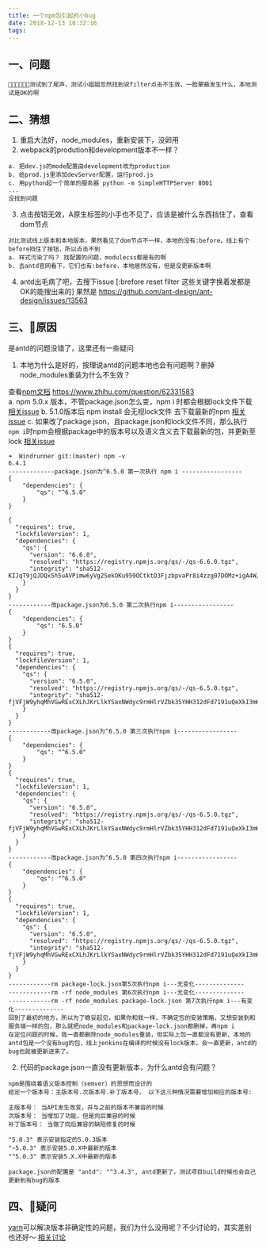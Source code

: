 ```yaml
---
title: 一个npm包引起的小bug
date: 2018-12-13 10:32:16
tags:
---
```


## 一、问题
```
测试到了尾声，测试小姐姐忽然找到说filter点击不生效，一脸蒙蔽发生什么，本地测试是OK的啊
```
## 二、猜想

1. 重启大法好，node_modules，重新安装下，没卵用
2. webpack的prodution和development版本不一样？
```
a. 把dev.js的mode配置由development改为production
b. 给prod.js里添加devServer配置，运行prod.js
c. 用python起一个简单的服务器 python -m SimpleHTTPServer 8001
...
没找到问题
```
3. 点击按钮无效，A原生标签的小手也不见了，应该是被什么东西挡住了，查看dom节点
```
对比测试线上版本和本地版本，果然看见了dom节点不一样，本地的没有:before，线上有个before挡住了按钮，所以点击不到
a. 样式污染了吗？ 找配置的问题，modulecss都是有的啊
b. 去antd官网看下，它们也有:before，本地居然没有，但是没更新版本啊

```
4. antd出毛病了吧，去搜下issue [:brefore reset filter 这些关键字换着发都是OK的能搜出来的]
果然是 https://github.com/ant-design/ant-design/issues/13563

## 三、原因
是antd的问题没错了，这里还有一些疑问
1. 本地为什么是好的，按理说antd的问题本地也会有问题啊？删掉node_modules重装为什么不生效？

查看[npm文档](https://docs.npmjs.com/files/package-lock.json) https://www.zhihu.com/question/62331583  
a. npm 5.0.x 版本，不管package.json怎么变，npm i 时都会根据lock文件下载 [相关issue](https://github.com/npm/npm/issues/16866)
b. 5.1.0版本后 npm install 会无视lock文件 去下载最新的npm  [相关issue](https://github.com/npm/npm/issues/17979)
c. 如果改了package.json，且package.json和lock文件不同，那么执行`npm i`时npm会根据package中的版本号以及语义含义去下载最新的包，并更新至lock  [相关issue](https://github.com/npm/npm/issues/17979) 
```
➜  Windrunner git:(master) npm -v
6.4.1
-------------package.json为^6.5.0 第一次执行 npm i -----------------
{
    "dependencies": {
        "qs": "^6.5.0"
    }
}

{
  "requires": true,
  "lockfileVersion": 1,
  "dependencies": {
    "qs": {
      "version": "6.6.0",
      "resolved": "https://registry.npmjs.org/qs/-/qs-6.6.0.tgz",
      "integrity": "sha512-KIJqT9jQJDQx5h5uAVPimw6yVg2SekOKu959OCtktD3FjzbpvaPr8i4zzg07DOMz+igA4W/aNM7OV8H37pFYfA=="
    }
  }
}
------------改package.json为6.5.0 第二次执行npm i-----------------
{
    "dependencies": {
        "qs": "6.5.0"
    }
}
{
  "requires": true,
  "lockfileVersion": 1,
  "dependencies": {
    "qs": {
      "version": "6.5.0",
      "resolved": "https://registry.npmjs.org/qs/-/qs-6.5.0.tgz",
      "integrity": "sha512-fjVFjW9yhqMhVGwRExCXLhJKrLlkYSaxNWdyc9rmHlrVZbk35YHH312dFd7191uQeXkI3mKLZTIbSvIeFwFemg=="
    }
  }
}
------------改package.json为^6.5.0 第三次执行npm i-----------------
{
    "dependencies": {
        "qs": "^6.5.0"
    }
}
{
  "requires": true,
  "lockfileVersion": 1,
  "dependencies": {
    "qs": {
      "version": "6.5.0",
      "resolved": "https://registry.npmjs.org/qs/-/qs-6.5.0.tgz",
      "integrity": "sha512-fjVFjW9yhqMhVGwRExCXLhJKrLlkYSaxNWdyc9rmHlrVZbk35YHH312dFd7191uQeXkI3mKLZTIbSvIeFwFemg=="
    }
  }
}
------------改package.json为^6.5.0 第四次执行npm i-----------------
{
    "dependencies": {
        "qs": "^6.5.0"
    }
}
{
  "requires": true,
  "lockfileVersion": 1,
  "dependencies": {
    "qs": {
      "version": "6.5.0",
      "resolved": "https://registry.npmjs.org/qs/-/qs-6.5.0.tgz",
      "integrity": "sha512-fjVFjW9yhqMhVGwRExCXLhJKrLlkYSaxNWdyc9rmHlrVZbk35YHH312dFd7191uQeXkI3mKLZTIbSvIeFwFemg=="
    }
  }
}
------------rm package-lock.json第5次执行npm i---无变化--------------
------------rm -rf node_modules 第6次执行npm i---无变化--------------
------------rm -rf node_modules package-lock.json 第7次执行npm i---有变化--------------
回到了最初的地方，所以为了稳妥起见，如果你和我一样，不确定包的安装策略，又想安装到和服务端一样的包，那么就把node_modules和package-lock.json都删掉，再npm i
在定位问题的时候，我一直都删除node_modules重装，但实际上包一直都没有更新，本地的antd包是一个没有bug的包，线上jenkins在编译的时候没有lock版本，会一直更新，antd的bug也就被更新进来了。
```
2.  代码的package.json一直没有更新版本，为什么antd会有问题？
```
npm是围绕着语义版本控制（semver）的思想而设计的
给定一个版本号：主版本号.次版本号.补丁版本号， 以下这三种情况需要增加相应的版本号:

主版本号： 当API发生改变，并与之前的版本不兼容的时候
次版本号： 当增加了功能，但是向后兼容的时候
补丁版本号： 当做了向后兼容的缺陷修复的时候

"5.0.3" 表示安装指定的5.0.3版本
"~5.0.3" 表示安装5.0.X中最新的版本
"^5.0.3" 表示安装5.X.X中最新的版本

package.json的配置是 "antd": "^3.4.3", antd更新了，测试项目build时候也会自己更新到有bug的版本
```
## 四、疑问
[yarn](https://github.com/yarnpkg/yarn)可以解决版本非确定性的问题，我们为什么没用呢？不少讨论的，其实差别也还好～
[相关讨论](https://blog.risingstack.com/yarn-vs-npm-node-js-package-managers/)




   
